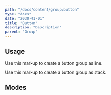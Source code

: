 ```yaml
---
path: "/docs/content/group/button"
type: "docs"
date: "2030-01-01"
title: "Button"
description: "Description"
parent: "Group"
---
```


<h2>Usage</h2>

<p>Use this markup to create a button group as line.</p>

<script type="text/plain" class="language-markup">
  <div class="group">
    <button type="button" class="btn">
      <span><!-- content --></span>
    </button>
    
    <button type="button" class="btn">
      <span><!-- content --></span>
    </button>
  </div>
</script>

<p>Use this markup to create a button group as stack.</p>

<script type="text/plain" class="language-markup">
  <div class="group">
    <span class="group_inner">
      <button type="button" class="btn">
        <span><!-- content --></span>
      </button>
      
      <button type="button" class="btn">
        <span><!-- content --></span>
      </button>
    </span>
  </div>
</script>

<h2>Modes</h2>

<demo>
  <demovanilla src="demos/group/button/line" name="line">
  </demovanilla>
  <demovanilla src="demos/group/button/stack" name="stack">
  </demovanilla>
</demo>
